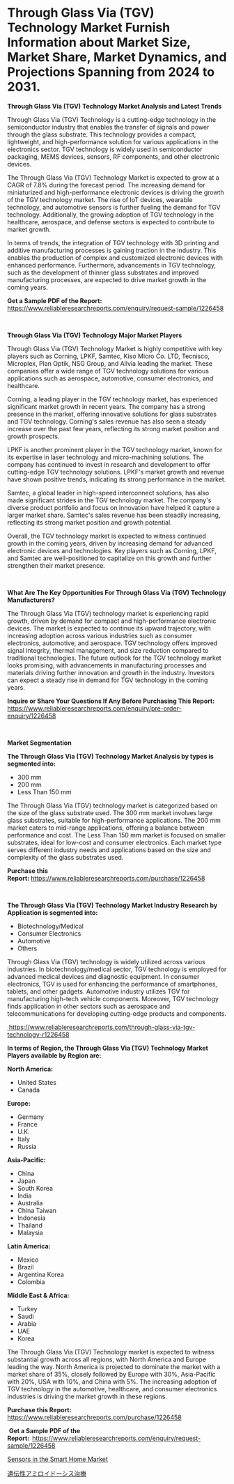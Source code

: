 <p><h1>Through Glass Via (TGV) Technology Market Furnish Information about Market Size, Market Share, Market Dynamics, and Projections Spanning from 2024 to 2031.</h1></p><p><strong>Through Glass Via (TGV) Technology Market Analysis and Latest Trends</strong></p>
<p><p>Through Glass Via (TGV) Technology is a cutting-edge technology in the semiconductor industry that enables the transfer of signals and power through the glass substrate. This technology provides a compact, lightweight, and high-performance solution for various applications in the electronics sector. TGV technology is widely used in semiconductor packaging, MEMS devices, sensors, RF components, and other electronic devices.</p><p>The Through Glass Via (TGV) Technology Market is expected to grow at a CAGR of 7.8% during the forecast period. The increasing demand for miniaturized and high-performance electronic devices is driving the growth of the TGV technology market. The rise of IoT devices, wearable technology, and automotive sensors is further fueling the demand for TGV technology. Additionally, the growing adoption of TGV technology in the healthcare, aerospace, and defense sectors is expected to contribute to market growth.</p><p>In terms of trends, the integration of TGV technology with 3D printing and additive manufacturing processes is gaining traction in the industry. This enables the production of complex and customized electronic devices with enhanced performance. Furthermore, advancements in TGV technology, such as the development of thinner glass substrates and improved manufacturing processes, are expected to drive market growth in the coming years.</p></p>
<p><strong>Get a Sample PDF of the Report:&nbsp;</strong> <a href="https://www.reliableresearchreports.com/enquiry/request-sample/1226458">https://www.reliableresearchreports.com/enquiry/request-sample/1226458</a></p>
<p>&nbsp;</p>
<p><strong>Through Glass Via (TGV) Technology Major Market Players</strong></p>
<p><p>Through Glass Via (TGV) Technology Market is highly competitive with key players such as Corning, LPKF, Samtec, Kiso Micro Co. LTD, Tecnisco, Microplex, Plan Optik, NSG Group, and Allvia leading the market. These companies offer a wide range of TGV technology solutions for various applications such as aerospace, automotive, consumer electronics, and healthcare.</p><p>Corning, a leading player in the TGV technology market, has experienced significant market growth in recent years. The company has a strong presence in the market, offering innovative solutions for glass substrates and TGV technology. Corning's sales revenue has also seen a steady increase over the past few years, reflecting its strong market position and growth prospects.</p><p>LPKF is another prominent player in the TGV technology market, known for its expertise in laser technology and micro-machining solutions. The company has continued to invest in research and development to offer cutting-edge TGV technology solutions. LPKF's market growth and revenue have shown positive trends, indicating its strong performance in the market.</p><p>Samtec, a global leader in high-speed interconnect solutions, has also made significant strides in the TGV technology market. The company's diverse product portfolio and focus on innovation have helped it capture a larger market share. Samtec's sales revenue has been steadily increasing, reflecting its strong market position and growth potential.</p><p>Overall, the TGV technology market is expected to witness continued growth in the coming years, driven by increasing demand for advanced electronic devices and technologies. Key players such as Corning, LPKF, and Samtec are well-positioned to capitalize on this growth and further strengthen their market presence.</p></p>
<p>&nbsp;</p>
<p><strong>What Are The Key Opportunities For Through Glass Via (TGV) Technology Manufacturers?</strong></p>
<p><p>The Through Glass Via (TGV) technology market is experiencing rapid growth, driven by demand for compact and high-performance electronic devices. The market is expected to continue its upward trajectory, with increasing adoption across various industries such as consumer electronics, automotive, and aerospace. TGV technology offers improved signal integrity, thermal management, and size reduction compared to traditional technologies. The future outlook for the TGV technology market looks promising, with advancements in manufacturing processes and materials driving further innovation and growth in the industry. Investors can expect a steady rise in demand for TGV technology in the coming years.</p></p>
<p><strong>Inquire or Share Your Questions If Any Before Purchasing This Report:</strong> <a href="https://www.reliableresearchreports.com/enquiry/pre-order-enquiry/1226458">https://www.reliableresearchreports.com/enquiry/pre-order-enquiry/1226458</a></p>
<p>&nbsp;</p>
<p><strong>Market Segmentation</strong></p>
<p><strong>The Through Glass Via (TGV) Technology Market Analysis by types is segmented into:</strong></p>
<p><ul><li>300 mm</li><li>200 mm</li><li>Less Than 150 mm</li></ul></p>
<p><p>The Through Glass Via (TGV) technology market is categorized based on the size of the glass substrate used. The 300 mm market involves large glass substrates, suitable for high-performance applications. The 200 mm market caters to mid-range applications, offering a balance between performance and cost. The Less Than 150 mm market is focused on smaller substrates, ideal for low-cost and consumer electronics. Each market type serves different industry needs and applications based on the size and complexity of the glass substrates used.</p></p>
<p><strong>Purchase this Report:&nbsp;</strong><a href="https://www.reliableresearchreports.com/purchase/1226458">https://www.reliableresearchreports.com/purchase/1226458</a></p>
<p>&nbsp;</p>
<p><strong>The Through Glass Via (TGV) Technology Market Industry Research by Application is segmented into:</strong></p>
<p><ul><li>Biotechnology/Medical</li><li>Consumer Electronics</li><li>Automotive</li><li>Others</li></ul></p>
<p><p>Through Glass Via (TGV) technology is widely utilized across various industries. In biotechnology/medical sector, TGV technology is employed for advanced medical devices and diagnostic equipment. In consumer electronics, TGV is used for enhancing the performance of smartphones, tablets, and other gadgets. Automotive industry utilizes TGV for manufacturing high-tech vehicle components. Moreover, TGV technology finds application in other sectors such as aerospace and telecommunications for developing cutting-edge products and components.</p></p>
<p><a href="https://www.reliableresearchreports.com/through-glass-via-tgv-technology-r1226458">&nbsp;https://www.reliableresearchreports.com/through-glass-via-tgv-technology-r1226458</a></p>
<p><strong>In terms of Region, the Through Glass Via (TGV) Technology Market Players available by Region are:</strong></p>
<p>
    <p> <strong> North America: </strong>
        <ul>
            <li>United States</li>
            <li>Canada</li>
        </ul>
        </p> 
    <p> <strong> Europe: </strong>
        <ul>
            <li>Germany</li>
            <li>France</li>
            <li>U.K.</li>
            <li>Italy</li>
            <li>Russia</li>
        </ul>
        </p> 
    <p> <strong> Asia-Pacific: </strong>
        <ul>
            <li>China</li>
            <li>Japan</li>
            <li>South Korea</li>
            <li>India</li>
            <li>Australia</li>
            <li>China Taiwan</li>
            <li>Indonesia</li>
            <li>Thailand</li>
            <li>Malaysia</li>
        </ul>
        </p> 
    <p> <strong> Latin America: </strong>
        <ul>
            <li>Mexico</li>
            <li>Brazil</li>
            <li>Argentina Korea</li>
            <li>Colombia</li>
        </ul>
        </p> 
    <p> <strong> Middle East & Africa: </strong>
        <ul>
            <li>Turkey</li>
            <li>Saudi</li>
            <li>Arabia</li>
            <li>UAE</li>
            <li>Korea</li>
        </ul>
    </p>
    </p>
<p><p>The Through Glass Via (TGV) Technology market is expected to witness substantial growth across all regions, with North America and Europe leading the way. North America is projected to dominate the market with a market share of 35%, closely followed by Europe with 30%, Asia-Pacific with 20%, USA with 10%, and China with 5%. The increasing adoption of TGV technology in the automotive, healthcare, and consumer electronics industries is driving the market growth in these regions.</p></p>
<p><strong>Purchase this Report: </strong><a href="https://www.reliableresearchreports.com/purchase/1226458">https://www.reliableresearchreports.com/purchase/1226458</a></p>
<p>&nbsp;<strong>Get a Sample PDF of the Report:&nbsp;&nbsp;</strong><a href="https://www.reliableresearchreports.com/enquiry/request-sample/1226458">https://www.reliableresearchreports.com/enquiry/request-sample/1226458</a></p>
<p><strong></strong></p>
<p><p><a href="https://github.com/Reinaurphy35/Market-Research-Report-List-1/blob/main/sensors-in-the-smart-home-market.md">Sensors in the Smart Home Market</a></p><p><a href="https://github.com/pepo3k/Market-Research-Report-List-2/blob/main/8216948182576.md">遺伝性アミロイドーシス治療</a></p></p>